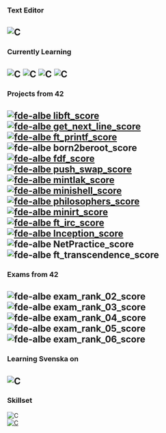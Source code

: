### Text Editor
![C](https://img.shields.io/badge/CLion-000000?style=for-the-badge&logo=clion&logoColor=white)
---
### Currently Learning
![C](https://img.shields.io/badge/C-00599C?style=for-the-badge&logo=c&logoColor=white)
![C](https://img.shields.io/badge/C%2B%2B-00599C?style=for-the-badge&logo=c%2B%2B&logoColor=white)
![C](https://img.shields.io/badge/OpenGL-FFFFFF?style=for-the-badge&logo=opengl)
![C](https://img.shields.io/badge/Python-FFD43B?style=for-the-badge&logo=python&logoColor=blue)
---
### Projects from 42
[![fde-albe libft_score](https://img.shields.io/badge/Libft-125-brightgreen?style=flat-square)](https://github.com/PireXa/42_Libft)
<br />
[![fde-albe get_next_line_score](https://img.shields.io/badge/get_next_line-125-brightgreen?style=flat-square)](https://github.com/PireXa/42_Get_Next_Line)
<br />
[![fde-albe ft_printf_score](https://img.shields.io/badge/ft_printf-100-brightgreen?style=flat-square)](https://github.com/PireXa/42_ft_printf)
<br />
![fde-albe born2beroot_score](https://img.shields.io/badge/Born_2beroot-105-brightgreen?style=flat-square)
<br />
[![fde-albe fdf_score](https://img.shields.io/badge/Fdf-118-brightgreen?style=flat-square)](https://github.com/PireXa/42_Fdf)
<br />
[![fde-albe push_swap_score](https://img.shields.io/badge/Push_Swap-81-brightgreen?style=flat-square)](https://github.com/PireXa/42_push_swap)
<br />
[![fde-albe mintlak_score](https://img.shields.io/badge/Minitalk-100-brightgreen?style=flat-square)](https://github.com/PireXa/42_Minitalk)
<br />
[![fde-albe minishell_score](https://img.shields.io/badge/Minishell-100-brightgreen?style=flat-square)](https://github.com/PireXa/42-minishell)
<br />
[![fde-albe philosophers_score](https://img.shields.io/badge/Philosophers-100-brightgreen?style=flat-square)](https://github.com/PireXa/42_philosophers)
<br />
[![fde-albe minirt_score](https://img.shields.io/badge/MiniRT-110-brightgreen?style=flat-square)](https://github.com/PireXa/42_MiniRT)
<br />
[![fde-albe ft_irc_score](https://img.shields.io/badge/ft_IRC-100-brightgreen?style=flat-square)](https://github.com/PireXa/42_ft_irc)
<br />
[![fde-albe Inception_score](https://img.shields.io/badge/Inception-100-brightgreen?style=flat-square)](https://github.com/PireXa/42_Inception)
<br />
![fde-albe NetPractice_score](https://img.shields.io/badge/NetPractice-100-brightgreen?style=flat-square)
<br />
![fde-albe ft_transcendence_score](https://img.shields.io/badge/ft_transcendence-100-brightgreen?style=flat-square)
---
### Exams from 42
![fde-albe exam_rank_02_score](https://img.shields.io/badge/Exam_Rank_02-100-brightgreen?style=flat-square)
<br />
![fde-albe exam_rank_03_score](https://img.shields.io/badge/Exam_Rank_03-100-brightgreen?style=flat-square)
<br />
![fde-albe exam_rank_04_score](https://img.shields.io/badge/Exam_Rank_04-100-brightgreen?style=flat-square)
<br />
![fde-albe exam_rank_05_score](https://img.shields.io/badge/Exam_Rank_05-100-brightgreen?style=flat-square)
<br />
![fde-albe exam_rank_06_score](https://img.shields.io/badge/Exam_Rank_06-100-brightgreen?style=flat-square)
---
### Learning Svenska on
![C](https://img.shields.io/badge/Duolingo-58CC02?style=for-the-badge&logo=Duolingo&logoColor=white)
---
### Skillset
![C](https://img.shields.io/badge/RocketLeague-ProPlayer-blue?style=flat-square)
<br />
[![C](https://img.shields.io/badge/Rubik%60s%20Cube%20Record-12.30-brightgreen?style=flat-square)](https://www.google.com/imgres?q=rubik%27s%20cube&imgurl=https%3A%2F%2Fm.media-amazon.com%2Fimages%2FI%2F81XW83q04fL._AC_SL1500_.jpg&imgrefurl=https%3A%2F%2Fwww.ubuy.com.pt%2Fen%2Fproduct%2F7OE2INZRS-rubik-s-cube-3x3-magnetic-speed-cube-super-fast-problem-solving-challenging-retro-fidget-toy-travel-brain-teaser-for-adults-amp-kids-ages-8&docid=UAIo0C75TZUavM&tbnid=YS6kbWsYAOqvsM&vet=12ahUKEwjfwcGOtb-GAxXZTaQEHYxeBKEQM3oECBgQAA..i&w=1500&h=1422&hcb=2&itg=1&ved=2ahUKEwjfwcGOtb-GAxXZTaQEHYxeBKEQM3oECBgQAA)
